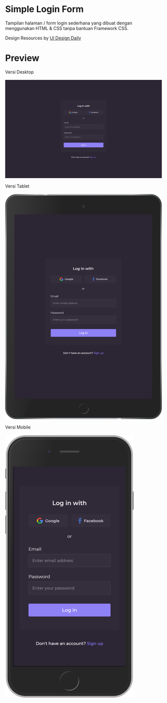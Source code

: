 # Simple Login Form

Tampilan halaman / form login sederhana yang dibuat dengan menggunakan HTML & CSS tanpa bantuan Framework CSS.

Design Resources by [UI Design Daily](https://uidesigndaily.com/)

# Preview 

Versi Desktop
<br>
<br>
![Design versi desktop untuk tampilan form login](./img/desktop-preview.png)

 Versi Tablet
<br>
<br>
![Design versi tablet untuk tampilan form login](./img/ipad-preview.png)

Versi Mobile
<br>
<br>
![Design versi mobile untuk tampilan form login](./img/iphone-preview.png)
